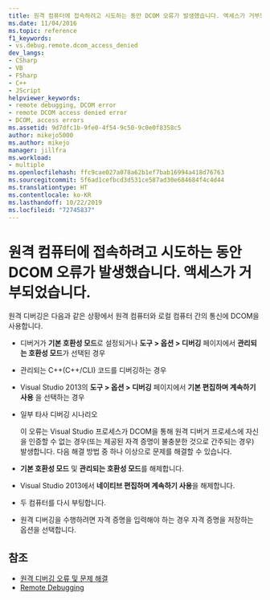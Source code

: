 ```yaml
---
title: 원격 컴퓨터에 접속하려고 시도하는 동안 DCOM 오류가 발생했습니다. 액세스가 거부되었습니다. | Microsoft 문서
ms.date: 11/04/2016
ms.topic: reference
f1_keywords:
- vs.debug.remote.dcom_access_denied
dev_langs:
- CSharp
- VB
- FSharp
- C++
- JScript
helpviewer_keywords:
- remote debugging, DCOM error
- remote DCOM access denied error
- DCOM, access errors
ms.assetid: 9d7dfc1b-9fe0-4f54-9c50-9c0e0f8358c5
author: mikejo5000
ms.author: mikejo
manager: jillfra
ms.workload:
- multiple
ms.openlocfilehash: ffc9cae027a078a62b1ef7bab16994a418d76763
ms.sourcegitcommit: 5f6ad1cefbcd3d531ce587ad30e684684f4c4d44
ms.translationtype: HT
ms.contentlocale: ko-KR
ms.lasthandoff: 10/22/2019
ms.locfileid: "72745837"
---
```

# <a name="a-dcom-error-occurred-trying-to-contact-the-remote-computer-access-is-denied"></a>원격 컴퓨터에 접속하려고 시도하는 동안 DCOM 오류가 발생했습니다. 액세스가 거부되었습니다.
원격 디버깅은 다음과 같은 상황에서 원격 컴퓨터와 로컬 컴퓨터 간의 통신에 DCOM을 사용합니다.

- 디버거가 **기본 호환성 모드**로 설정되거나 **도구 > 옵션 > 디버깅** 페이지에서 **관리되는 호환성 모드**가 선택된 경우

- 관리되는 C++(C++/CLI) 코드를 디버깅하는 경우

- Visual Studio 2013의 **도구 > 옵션 > 디버깅** 페이지에서 **기본 편집하며 계속하기 사용** 을 선택하는 경우

- 일부 타사 디버깅 시나리오

  이 오류는 Visual Studio 프로세스가 DCOM을 통해 원격 디버거 프로세스에 자신을 인증할 수 없는 경우(또는 제공된 자격 증명이 불충분한 것으로 간주되는 경우) 발생합니다. 다음 해결 방법 중 하나 이상으로 문제를 해결할 수 있습니다.

- **기본 호환성 모드** 및 **관리되는 호환성 모드**를 해제합니다.

- Visual Studio 2013에서 **네이티브 편집하며 계속하기 사용**을 해제합니다.

- 두 컴퓨터를 다시 부팅합니다.

- 원격 디버깅을 수행하려면 자격 증명을 입력해야 하는 경우 자격 증명을 저장하는 옵션을 선택합니다.

## <a name="see-also"></a>참조

- [원격 디버깅 오류 및 문제 해결](../debugger/remote-debugging-errors-and-troubleshooting.md)
- [Remote Debugging](../debugger/remote-debugging.md)